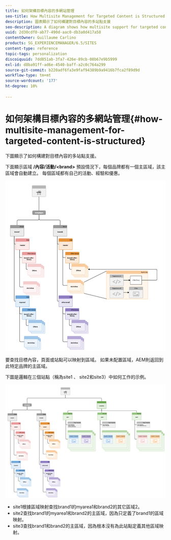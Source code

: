 ```yaml
---
title: 如何架構目標內容的多網站管理
seo-title: How Multisite Management for Targeted Content is Structured
description: 圖表顯示了如何構建對目標內容的多站點支援
seo-description: A diagram shows how multisite support for targeted content is structured
uuid: 2d30cdf0-ab77-490d-aac0-db3a0d417a58
contentOwner: Guillaume Carlino
products: SG_EXPERIENCEMANAGER/6.5/SITES
content-type: reference
topic-tags: personalization
discoiquuid: 7dd851ab-3fa7-426e-89cb-08b67e9b5999
exl-id: d8ba91ff-ad6e-4540-baff-a2c0c764a299
source-git-commit: b220adf6fa3e9faf94389b9a9416b7fca2f89d9d
workflow-type: tm+mt
source-wordcount: '177'
ht-degree: 10%

---
```


# 如何架構目標內容的多網站管理{#how-multisite-management-for-targeted-content-is-structured}

下圖顯示了如何構建對目標內容的多站點支援。

下面顯示區域 **/內容/活動/&lt;brand>** 預設情況下，每個品牌都有一個主區域，該主區域會自動建立。 每個區域都有自己的活動、經驗和優惠。

![chlimage_1-268](assets/chlimage_1-268.png)

要查找目標內容，頁面或站點可以映射到區域。 如果未配置區域，AEM則返回到此特定品牌的主區域。

下圖是邏輯在三個站點（稱為site1 、 site2和site3）中如何工作的示例。

![chlimage_1-269](assets/chlimage_1-269.png)

* site1根據區域映射查找brand1的myarea1和brand2的其它區域2。
* site2查找brand1的myarea1和brand2的主區域，因為只定義了brand1的區域映射。
* site3查找brand1和brand2的主區域，因為根本沒有為此站點定義其他區域映射。
